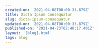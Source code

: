 ```yaml
---
created-on: '2021-04-08T00:00:33.879Z'
title: Dicta Ipsum Consequatur
slug: dicta-ipsum-consequatur
updated-on: '2021-04-08T00:00:33.879Z'
published-on: '2021-04-23T02:48:17.401Z'
layout: '[blog].html'
tags: blog
---
```



